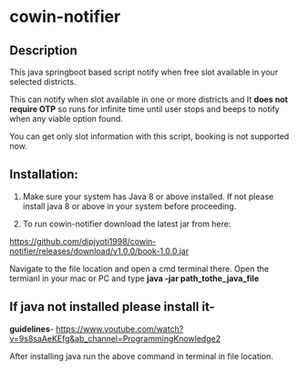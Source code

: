 # cowin-notifier
Description
------
This java springboot based script notify when free slot available in your selected districts. 

This can notify when slot available in one or more districts and It **does not require OTP** so runs for infinite time until user stops and beeps to notify when any viable option found.

You can get only slot information with this script, booking is not supported now.

Installation:
------
1. Make sure your system has Java 8 or above installed. If not please install java 8 or above in your system before proceeding.

2. To run cowin-notifier download the latest jar from here:

https://github.com/dipjyoti1998/cowin-notifier/releases/download/v1.0.0/book-1.0.0.jar

Navigate to the file location and open a cmd terminal there. Open the termianl in your mac or PC and type **java -jar path_tothe_java_file**



If java not installed please install it-
---
**guidelines**- https://www.youtube.com/watch?v=9s8saAeKEfg&ab_channel=ProgrammingKnowledge2

After installing java run the above command in terminal in file location.

